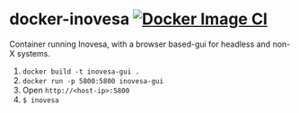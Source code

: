 # docker-inovesa [![Docker Image CI](https://github.com/jsche/docker-inovesa/workflows/Docker%20Image%20CI/badge.svg)](https://github.com/jsche/docker-inovesa/actions)

Container running Inovesa, with a browser based-gui for headless and non-X systems.
1. `docker build -t inovesa-gui .`
2. `docker run -p 5800:5800 inovesa-gui`
3. Open `http://<host-ip>:5800`
4. `$ inovesa`
